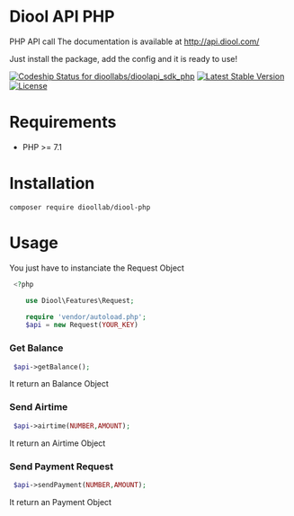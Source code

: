 Diool API PHP
=============

PHP API call
The documentation is available at http://api.diool.com/

Just install the package, add the config and it is ready to use!

[![Codeship Status for dioollabs/dioolapi_sdk_php](https://app.codeship.com/projects/9c1ca240-fd5a-0135-9f36-161490fc371c/status?branch=master)](https://app.codeship.com/projects/279212)
[![Latest Stable Version](https://poser.pugx.org/dioollab/diool-php/v/stable)](https://packagist.org/packages/dioollab/diool-php)
[![License](https://poser.pugx.org/dioollab/diool-php/license)](https://packagist.org/packages/dioollab/diool-php)

Requirements
============

* PHP >= 7.1

Installation
============

    composer require dioollab/diool-php

Usage
=====

You just have to instanciate the Request Object
```php
 <?php

    use Diool\Features\Request;

    require 'vendor/autoload.php';
    $api = new Request(YOUR_KEY)
```

### Get Balance
```php
 $api->getBalance();
```

It return an Balance Object

### Send Airtime
```php
 $api->airtime(NUMBER,AMOUNT);
```

It return an Airtime Object

### Send Payment Request

```php
 $api->sendPayment(NUMBER,AMOUNT);
```

It return an Payment Object
